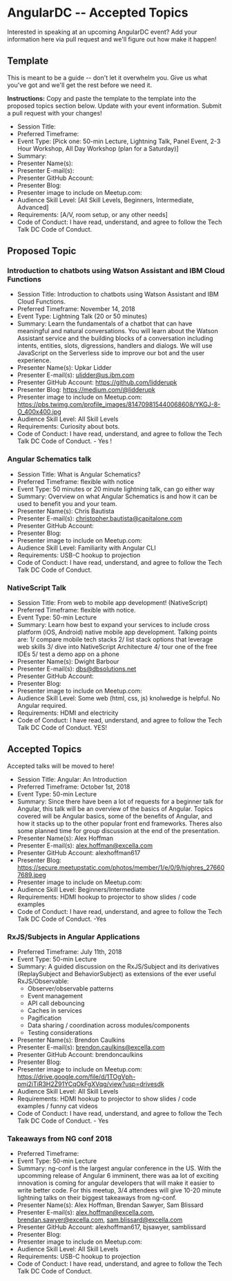 # AngularDC -- Accepted Topics
Interested in speaking at an upcoming AngularDC event? Add your information here via pull request and we'll figure out how make it happen!

## Template
This is meant to be a guide -- don't let it overwhelm you. Give us what you've got and we'll get the rest before we need it.

**Instructions:** Copy and paste the template to the template into the proposed topics section below. Update with your event information. Submit a pull request with your changes!

* Session Title:  
* Preferred Timeframe:
* Event Type: [Pick one: 50-min Lecture, Lightning Talk, Panel Event, 2-3 Hour Workshop, All Day Workshop (plan for a Saturday)]
* Summary:
* Presenter Name(s):  
* Presenter E-mail(s):  
* Presenter GitHub Account:  
* Presenter Blog:
* Presenter image to include on Meetup.com:
* Audience Skill Level: [All Skill Levels, Beginners, Intermediate, Advanced]
* Requirements: [A/V, room setup, or any other needs]
* Code of Conduct: I have read, understand, and agree to follow the Tech Talk DC Code of Conduct.

## Proposed Topic

### Introduction to chatbots using Watson Assistant and IBM Cloud Functions
* Session Title:  Introduction to chatbots using Watson Assistant and IBM Cloud Functions.
* Preferred Timeframe:  November 14, 2018
* Event Type: Lightning Talk (20 or 50 minutes)
* Summary: Learn the fundamentals of a chatbot that can have meaningful and natural conversations. You will learn about the Watson Assistant service and the building blocks of a conversation including intents, entities, slots, digressions, handlers and dialogs. We will use JavaScript on the Serverless side to improve our bot and the user experience.
* Presenter Name(s):  Upkar Lidder
* Presenter E-mail(s):  ulidder@us.ibm.com
* Presenter GitHub Account:  https://github.com/lidderupk
* Presenter Blog:  https://medium.com/@lidderupk
* Presenter image to include on Meetup.com:  https://pbs.twimg.com/profile_images/814709815440068608/YKGJ-8-O_400x400.jpg
* Audience Skill Level: All Skill Levels
* Requirements: Curiosity about bots.
* Code of Conduct: I have read, understand, and agree to follow the Tech Talk DC Code of Conduct. - Yes !
### Angular Schematics talk

* Session Title:  What is Angular Schematics?
* Preferred Timeframe: flexible with notice
* Event Type: 50 minutes or 20 minute lightning talk, can go either way
* Summary: Overview on what Angular Schematics is and how it can be used to benefit you and your team.
* Presenter Name(s):  Chris Bautista
* Presenter E-mail(s):  christopher.bautista@capitalone.com
* Presenter GitHub Account:  
* Presenter Blog:
* Presenter image to include on Meetup.com:
* Audience Skill Level: Familiarity with Angular CLI
* Requirements: USB-C hookup to projection
* Code of Conduct: I have read, understand, and agree to follow the Tech Talk DC Code of Conduct.

### NativeScript Talk

* Session Title:  From web to mobile app development!  (NativeScript)
* Preferred Timeframe:  flexible with notice.
* Event Type: 50-min Lecture
* Summary:
Learn how best to expand your services to include cross platform (iOS, Android) native mobile app development.
Talking points are:
 1/ compare mobile tech stacks
 2/ list stack options that leverage web skills 
 3/ dive into NativeScript Architecture
 4/ tour one of the free IDEs 
 5/ test a demo app on a phone
* Presenter Name(s):  Dwight Barbour
* Presenter E-mail(s):  dbs@dbsolutions.net 
* Presenter GitHub Account:
* Presenter Blog:
* Presenter image to include on Meetup.com:
* Audience Skill Level: Some web (html, css, js) knolwedge is helpful.  No Angular required.
* Requirements: HDMI and electricity
* Code of Conduct: I have read, understand, and agree to follow the Tech Talk DC Code of Conduct.  YES!

## Accepted Topics

Accepted talks will be moved to here!

* Session Title: Angular: An Introduction
* Preferred Timeframe: October 1st, 2018
* Event Type: 50-min Lecture
* Summary: Since there have been a lot of requests for a beginner talk for Angular, this talk will be an overview of the basics of Angular. Topics covered will be Angular basics, some of the benefits of Angular, and how it stacks up to the other popular front end frameworks. Theres also some planned time for group discussion at the end of the presentation.
* Presenter Name(s): Alex Hoffman
* Presenter E-mail(s): alex.hoffman@excella.com
* Presenter GitHub Account: alexhoffman617
* Presenter Blog: https://secure.meetupstatic.com/photos/member/1/e/0/9/highres_276607689.jpeg
* Presenter image to include on Meetup.com:
* Audience Skill Level: Beginners/Intermediate
* Requirements: HDMI hookup to projector to show slides / code examples
* Code of Conduct: I have read, understand, and agree to follow the Tech Talk DC Code of Conduct. -Yes

### RxJS/Subjects in Angular Applications
* Preferred Timeframe: July 11th, 2018
* Event Type: 50-min Lecture
* Summary: A guided discussion on the RxJS/Subject and its derivatives (ReplaySubject and BehaviorSubject) as extensions of the ever useful RxJS/Observable: 
  * Observer/observable patterns
  * Event management
  * API call debouncing
  * Caches in services
  * Pagification
  * Data sharing / coordination across modules/components
  * Testing considerations
* Presenter Name(s):  Brendon Caulkins
* Presenter E-mail(s): brendon.caulkins@excella.com
* Presenter GitHub Account: brendoncaulkins
* Presenter Blog:
* Presenter image to include on Meetup.com: https://drive.google.com/file/d/1TOgVph-pmj2iTiR3H2Z91YCqOkFgXVqg/view?usp=drivesdk
* Audience Skill Level: All Skill Levels
* Requirements: HDMI hookup to projector to show slides / code examples / funny cat videos
* Code of Conduct: I have read, understand, and agree to follow the Tech Talk DC Code of Conduct. - Yes


### Takeaways from NG conf 2018
* Preferred Timeframe: 
* Event Type: 50-min Lecture
* Summary: ng-conf is the largest angular conference in the US. With the upcomming release of Angular 6 imminent, there was aa lot of exciting innovation is coming for angular developers that will make it easier to write better code. For this meetup, 3/4 attendees will give 10-20 minute lightning talks on their biggest takeaways from ng-conf.
* Presenter Name(s): Alex Hoffman, Brendan Sawyer, Sam Blissard
* Presenter E-mail(s): alex.hoffman@excella.com, brendan.sawyer@excella.com, sam.blissard@excella.com
* Presenter GitHub Account: alexhoffman617, bjsawyer, samblissard
* Presenter Blog:
* Presenter image to include on Meetup.com: 
* Audience Skill Level: All Skill Levels
* Requirements: USB-C hookup to projection
* Code of Conduct: I have read, understand, and agree to follow the Tech Talk DC Code of Conduct.
